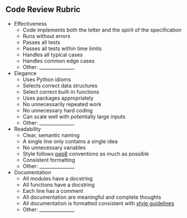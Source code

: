 Code Review Rubric
------

- Effectiveness
    - Code implements both the letter and the spirit of the specification
    - Runs without errors
    - Passes all tests
    - Passes all tests within time limits
    - Handles all typical cases
    - Handles common edge cases
    - Other: \_\_\_\_\_\_\_\_\_\_\_\_\_\_\_
- Elegance
    + Uses Python idioms 
    + Selects correct data structures
    + Select correct built-in functions
    + Uses packages appropriately 
    + No unnecessarily repeated work 
    + No unnecessary hard coding
    + Can scale well with potentially large inputs
    - Other: \_\_\_\_\_\_\_\_\_\_\_\_\_\_\_
- Readability
    - Clear, semantic naming
    - A single line only contains a single idea
    - No unnecessary variables
    - Style follows [pep8](https://pep8.org/) conventions as much as possible
    - Consistent formatting
    - Other: \_\_\_\_\_\_\_\_\_\_\_\_\_\_\_
- Documentation
    + All modules have a docstring
    + All functions have a docstring
    + Each line has a comment
    + All documentation are meaningful and complete thoughts
    + All documentation is formatted consistent with [style guidelines](https://github.com/brianspiering/computation_course/blob/master/resources/advice/comment_style_guidelines.md)
    - Other: \_\_\_\_\_\_\_\_\_\_\_\_\_\_\_
